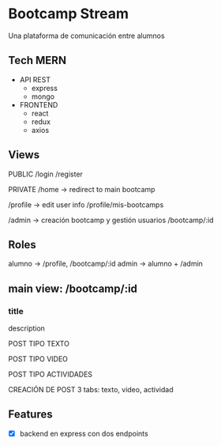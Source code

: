 # Bootcamp Stream

Una plataforma de comunicación entre alumnos

## Tech MERN

- API REST
  - express
  - mongo
- FRONTEND
  - react
  - redux
  - axios

## Views

PUBLIC
/login
/register

PRIVATE
/home  ->  redirect to main bootcamp

/profile  -> edit user info
/profile/mis-bootcamps

/admin ->  creación bootcamp y gestión usuarios
/bootcamp/:id

## Roles

alumno -> /profile, /bootcamp/:id
admin ->  alumno + /admin

## main view: /bootcamp/:id

###  title
description

POST TIPO TEXTO

POST TIPO VIDEO

POST TIPO ACTIVIDADES

CREACIÓN DE POST
        3 tabs: texto, video, actividad







## Features

- [x] backend en express con dos endpoints
